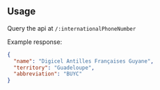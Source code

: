 ## Usage

Query the api at `/:internationalPhoneNumber`

Example response:

```json
{
  "name": "Digicel Antilles Françaises Guyane",
  "territory": "Guadeloupe",
  "abbreviation": "BUYC"
}
```
